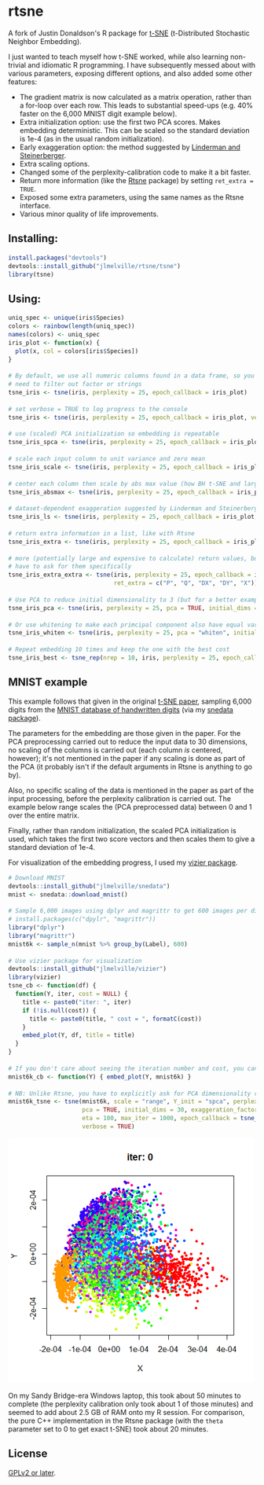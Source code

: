 # rtsne

A fork of Justin Donaldson's R package for [t-SNE](https://lvdmaaten.github.io/tsne/) 
(t-Distributed Stochastic Neighbor Embedding).

I just wanted to teach myself how t-SNE worked, while also learning non-trivial 
and idiomatic R programming. I have subsequently messed about with various
parameters, exposing different options, and also added some other features:

* The gradient matrix is now calculated as a matrix operation, rather than a
  for-loop over each row. This leads to substantial speed-ups (e.g. 40% faster
  on the 6,000 MNIST digit example below).
* Extra initialization option: use the first two PCA scores. Makes embedding deterministic. 
This can be scaled so the standard deviation is 1e-4 (as in the usual random initialization).
* Early exaggeration option: the method suggested by [Linderman and Steinerberger](https://arxiv.org/abs/1706.02582).
* Extra scaling options.
* Changed some of the perplexity-calibration code to make it a bit faster.
* Return more information (like the [Rtsne](https://cran.r-project.org/package=Rtsne) package)
 by setting `ret_extra = TRUE`.
* Exposed some extra parameters, using the same names as the Rtsne interface.
* Various minor quality of life improvements.

## Installing:

```R
install.packages("devtools")
devtools::install_github("jlmelville/rtsne/tsne")
library(tsne)
```

## Using:

```R
uniq_spec <- unique(iris$Species)
colors <- rainbow(length(uniq_spec))
names(colors) <- uniq_spec
iris_plot <- function(x) {
  plot(x, col = colors[iris$Species])
}

# By default, we use all numeric columns found in a data frame, so you don't
# need to filter out factor or strings
tsne_iris <- tsne(iris, perplexity = 25, epoch_callback = iris_plot)

# set verbose = TRUE to log progress to the console
tsne_iris <- tsne(iris, perplexity = 25, epoch_callback = iris_plot, verbose = TRUE)

# use (scaled) PCA initialization so embedding is repeatable
tsne_iris_spca <- tsne(iris, perplexity = 25, epoch_callback = iris_plot, Y_init = "spca")

# scale each input column to unit variance and zero mean
tsne_iris_scale <- tsne(iris, perplexity = 25, epoch_callback = iris_plot, scale = TRUE, Y_init = "spca")

# center each column then scale by abs max value (how BH t-SNE and largeVis normalize data)
tsne_iris_absmax <- tsne(iris, perplexity = 25, epoch_callback = iris_plot, scale = "absmax", Y_init = "spca")

# dataset-dependent exaggeration suggested by Linderman and Steinerberger
tsne_iris_ls <- tsne(iris, perplexity = 25, epoch_callback = iris_plot, exaggeration_factor = "ls")

# return extra information in a list, like with Rtsne
tsne_iris_extra <- tsne(iris, perplexity = 25, epoch_callback = iris_plot, ret_extra = TRUE)

# more (potentially large and expensive to calculate) return values, but you 
# have to ask for them specifically
tsne_iris_extra_extra <- tsne(iris, perplexity = 25, epoch_callback = iris_plot, 
                              ret_extra = c("P", "Q", "DX", "DY", "X"))

# Use PCA to reduce initial dimensionality to 3 (but for a better example, see MNIST section below)
tsne_iris_pca <- tsne(iris, perplexity = 25, pca = TRUE, initial_dims = 3)

# Or use whitening to make each primcipal component also have equal variance
tsne_iris_whiten <- tsne(iris, perplexity = 25, pca = "whiten", initial_dims = 3)

# Repeat embedding 10 times and keep the one with the best cost
tsne_iris_best <- tsne_rep(nrep = 10, iris, perplexity = 25, epoch_callback = iris_plot, ret_extra = TRUE)
```

## MNIST example

This example follows that given in the original [t-SNE paper](http://jmlr.org/papers/v9/vandermaaten08a.html), 
sampling 6,000 digits from the [MNIST database of handwritten digits](http://yann.lecun.com/exdb/mnist/)
(via my [snedata package](https://github.com/jlmelville/snedata)).

The parameters for the embedding are those given in the paper. For the PCA
preprocessing carried out to reduce the input data to 30 dimensions, no 
scaling of the columns is carried out (each column *is* centered, however);
it's not mentioned in the paper if any scaling is done as part of the PCA (it
probably isn't if the default arguments in Rtsne is anything to go by).

Also, no specific scaling of the data is mentioned in the paper as part of the
input processing, before the perplexity calibration is carried out. The example
below range scales the (PCA preprocessed data) between 0 and 1 over the entire
matrix.

Finally, rather than random initialization, the scaled PCA initialization is 
used, which takes the first two score vectors and then scales them to give a
standard deviation of 1e-4.

For visualization of the embedding progress, I used my 
[vizier package](https://github.com/jlmelville/vizier).

```R
# Download MNIST
devtools::install_github("jlmelville/snedata")
mnist <- snedata::download_mnist()

# Sample 6,000 images using dplyr and magrittr to get 600 images per digit
# install.packages(c("dpylr", "magrittr"))
library("dplyr")
library("magrittr")
mnist6k <- sample_n(mnist %>% group_by(Label), 600)

# Use vizier package for visualization
devtools::install_github("jlmelville/vizier")
library(vizier)
tsne_cb <- function(df) {
  function(Y, iter, cost = NULL) {
    title <- paste0("iter: ", iter)
    if (!is.null(cost)) {
      title <- paste0(title, " cost = ", formatC(cost))
    }
    embed_plot(Y, df, title = title)
  }
}

# If you don't care about seeing the iteration number and cost, you can just use:
mnist6k_cb <- function(Y) { embed_plot(Y, mnist6k) }

# NB: Unlike Rtsne, you have to explicitly ask for PCA dimensionality reduction
mnist6k_tsne <- tsne(mnist6k, scale = "range", Y_init = "spca", perplexity = 40, 
                     pca = TRUE, initial_dims = 30, exaggeration_factor = 4, stop_lying_iter = 100, 
                     eta = 100, max_iter = 1000, epoch_callback = tsne_cb(mnist6k), ret_extra = TRUE, 
                     verbose = TRUE)
```

![Animated GIF of 6000 digits from MNIST optimized by t-SNE](img/mnist6k.gif)

On my Sandy Bridge-era Windows laptop, this took about 50 minutes to complete 
(the perplexity calibration only took about 1 of those minutes) and seemed to 
add about 2.5 GB of RAM onto my R session. For comparison, the pure C++ 
implementation in the Rtsne package (with the `theta` parameter set to 0 to get
exact t-SNE) took about 20 minutes.

## License

[GPLv2 or later](https://www.gnu.org/licenses/gpl-2.0.txt).
